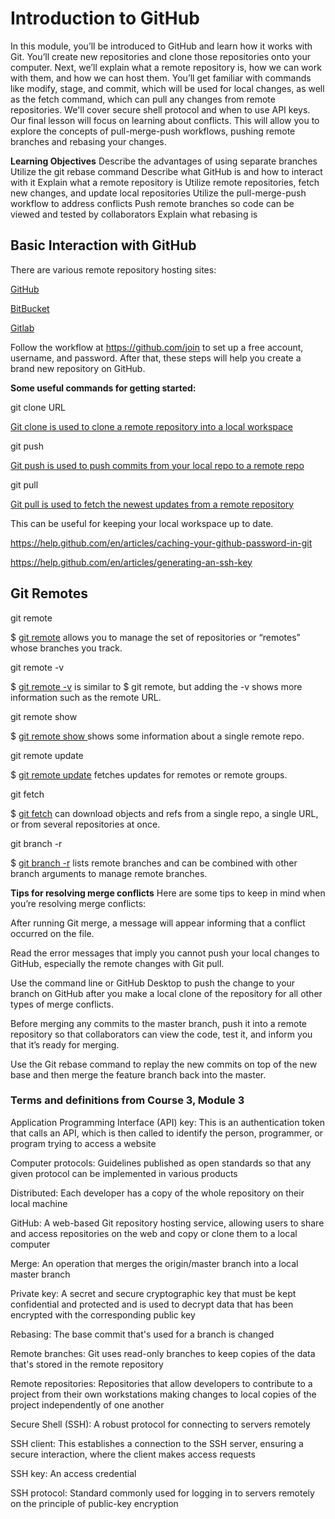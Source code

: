 # Introduction to GitHub

In this module, you’ll be introduced to GitHub and learn how it works with Git. You’ll create new repositories and clone those repositories onto your computer. Next, we’ll explain what a remote repository is, how we can work with them, and how we can host them. You’ll get familiar with commands like modify, stage, and commit, which will be used for local changes, as well as the fetch command, which can pull any changes from remote repositories. We'll cover secure shell protocol and when to use API keys. Our final lesson will focus on learning about conflicts. This will allow you to explore the concepts of pull-merge-push workflows, pushing remote branches and rebasing your changes.

**Learning Objectives**
Describe the advantages of using separate branches
Utilize the git rebase command
Describe what GitHub is and how to interact with it
Explain what a remote repository is
Utilize remote repositories, fetch new changes, and update local repositories
Utilize the pull-merge-push workflow to address conflicts
Push remote branches so code can be viewed and tested by collaborators
Explain what rebasing is

## Basic Interaction with GitHub

There are various remote repository hosting sites:

[GitHub](http://github.com/)

[BitBucket](https://bitbucket.org/product)

[Gitlab](https://gitlab.com/)

Follow the workflow at
https://github.com/join
to set up a free account, username, and password. After that,
these steps
will help you create a brand new repository on GitHub.

**Some useful commands for getting started:**

git clone URL

[Git clone is used to clone a remote repository into a local workspace](https://git-scm.com/docs/git-clone)

git push

[Git push is used to push commits from your local repo to a remote repo](https://git-scm.com/docs/git-push)

git pull

[Git pull is used to fetch the newest updates from a remote repository](https://git-scm.com/docs/git-pull)

This can be useful for keeping your local workspace up to date.

https://help.github.com/en/articles/caching-your-github-password-in-git

https://help.github.com/en/articles/generating-an-ssh-key

## Git Remotes

git remote

$ [git remote](https://git-scm.com/docs/git-remote)
allows you to manage the set of repositories or “remotes” whose branches you track.

git remote -v

$ [git remote -v](https://git-scm.com/docs/git-remote#Documentation/git-remote.txt--v)
is similar to $ git remote, but adding the -v shows more information such as the remote URL.

git remote show <name>

$ [git remote show <name>](https://git-scm.com/docs/git-remote#Documentation/git-remote.txt-emshowem)
shows some information about a single remote repo.

git remote update

$ [git remote update](https://git-scm.com/docs/git-remote#Documentation/git-remote.txt-emupdateem)
fetches updates for remotes or remote groups.

git fetch

$ [git fetch](https://git-scm.com/docs/git-fetch)
can download objects and refs from a single repo, a single URL, or from several repositories at once.

git branch -r

$ [git branch -r](https://git-scm.com/docs/git-branch#Documentation/git-branch.txt--r)
lists remote branches and can be combined with other branch arguments to manage remote branches.

**Tips for resolving merge conflicts**
Here are some tips to keep in mind when you’re resolving merge conflicts:

After running Git merge, a message will appear informing that a conflict occurred on the file.

Read the error messages that imply you cannot push your local changes to GitHub, especially the remote changes with Git pull.

Use the command line or GitHub Desktop to push the change to your branch on GitHub after you make a local clone of the repository for all other types of merge conflicts.

Before merging any commits to the master branch, push it into a remote repository so that collaborators can view the code, test it, and inform you that it’s ready for merging.

Use the Git rebase command to replay the new commits on top of the new base and then merge the feature branch back into the master.

### Terms and definitions from Course 3, Module 3

Application Programming Interface (API) key: This is an authentication token that calls an API, which is then called to identify the person, programmer, or program trying to access a website

Computer protocols: Guidelines published as open standards so that any given protocol can be implemented in various products

Distributed: Each developer has a copy of the whole repository on their local machine

GitHub: A web-based Git repository hosting service, allowing users to share and access repositories on the web and copy or clone them to a local computer

Merge: An operation that merges the origin/master branch into a local master branch

Private key: A secret and secure cryptographic key that must be kept confidential and protected and is used to decrypt data that has been encrypted with the corresponding public key

Rebasing: The base commit that's used for a branch is changed

Remote branches: Git uses read-only branches to keep copies of the data that's stored in the remote repository

Remote repositories: Repositories that allow developers to contribute to a project from their own workstations making changes to local copies of the project independently of one another

Secure Shell (SSH): A robust protocol for connecting to servers remotely

SSH client: This establishes a connection to the SSH server, ensuring a secure interaction, where the client makes access requests

SSH key: An access credential

SSH protocol: Standard commonly used for logging in to servers remotely on the principle of public-key encryption
